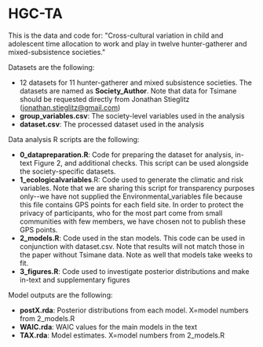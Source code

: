 # HGC-TA
This is the data and code for: "Cross-cultural variation in child and adolescent time allocation to work and play in twelve hunter-gatherer and mixed-subsistence societies."

Datasets are the following:
- 12 datasets for 11 hunter-gatherer and mixed subsistence societies. The datasets are named as **Society_Author**. Note that data for Tsimane should be requested directly from Jonathan Stieglitz (jonathan.stieglitz@gmail.com)
- **group_variables.csv**: The society-level variables used in the analysis
- **dataset.csv**: The processed dataset used in the analysis

Data analysis R scripts are the following:
- **0_datapreparation.R**: Code for preparing the dataset for analysis, in-text Figure 2, and additional checks. This script can be used alongside the society-specific datasets. 
- **1_ecologicalvariables**.R: Code used to generate the climatic and risk variables. Note that we are sharing this script for transparency purposes only--we have not supplied the Environmental_variables file because this file contains GPS points for each field site. In order to protect the privacy of participants, who for the most part come from small communities with few members, we have chosen not to publish these GPS points.
- **2_models.R**: Code used in the stan models. This code can be used in conjunction with dataset.csv. Note that results will not match those in the paper without Tsimane data. Note as well that models take weeks to fit.
- **3_figures.R**: Code used to investigate posterior distributions and make in-text and supplementary figures

Model outputs are the following:
- **postX.rda**: Posterior distributions from each model. X=model numbers from 2_models.R
- **WAIC.rda**: WAIC values for the main models in the text
- **TAX.rda**: Model estimates. X=model numbers from 2_models.R
